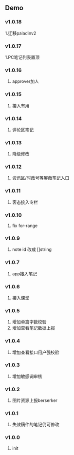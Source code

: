 ## Demo
### v1.0.18
1.迁移paladinv2
### v1.0.17
1.PC笔记列表置顶
### v1.0.16
1. approver加人
### v1.0.15
1. 接入有用

### v1.0.14
1. 评论区笔记

### v1.0.13
1. 降级修改

### v1.0.12

1. 资讯区/时政号等屏蔽笔记入口

### v1.0.11

1. 客态接入专栏

### v1.0.10

1. fix for-range

### v1.0.9

1. note id 改成 []string

### v1.0.7

1. app接入笔记

### v1.0.6

1. 接入课堂

### v1.0.5

1. 增加单篇字数校验
2. 增加查看笔记数据上报

### v1.0.4
1. 增加查看接口用户强校验

### v1.0.3
1. 增加敏感词审核

### v1.0.2
1. 图片资源上报berserker

### v1.0.1
1. 失效稿件的笔记仍可修改

### v1.0.0
1. init
